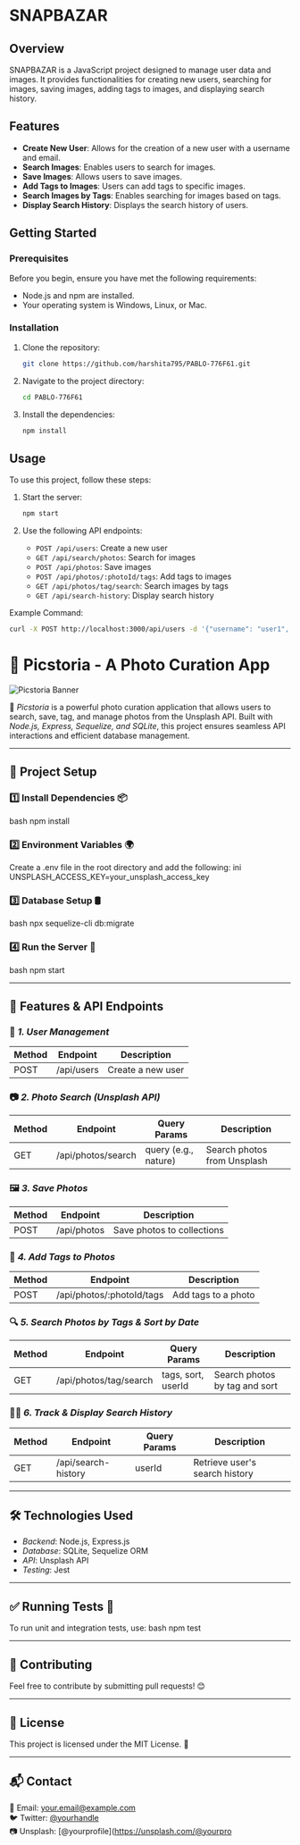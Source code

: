 # SNAPBAZAR

## Overview

SNAPBAZAR is a JavaScript project designed to manage user data and images. It provides functionalities for creating new users, searching for images, saving images, adding tags to images, and displaying search history.

## Features

- **Create New User**: Allows for the creation of a new user with a username and email.
- **Search Images**: Enables users to search for images.
- **Save Images**: Allows users to save images.
- **Add Tags to Images**: Users can add tags to specific images.
- **Search Images by Tags**: Enables searching for images based on tags.
- **Display Search History**: Displays the search history of users.

## Getting Started

### Prerequisites

Before you begin, ensure you have met the following requirements:
- Node.js and npm are installed.
- Your operating system is Windows, Linux, or Mac.

### Installation

1. Clone the repository:
    ```sh
    git clone https://github.com/harshita795/PABLO-776F61.git
    ```
2. Navigate to the project directory:
    ```sh
    cd PABLO-776F61
    ```
3. Install the dependencies:

    ```sh
    npm install
    ```

## Usage

To use this project, follow these steps:

1. Start the server:

    ```sh
    npm start
    ```
2. Use the following API endpoints:
    - `POST /api/users`: Create a new user
    - `GET /api/search/photos`: Search for images
    - `POST /api/photos`: Save images
    - `POST /api/photos/:photoId/tags`: Add tags to images
    - `GET /api/photos/tag/search`: Search images by tags
    - `GET /api/search-history`: Display search history

Example Command:
```sh
curl -X POST http://localhost:3000/api/users -d '{"username": "user1", "email": "user1@example.com"}'
```



# 🚀 Picstoria - A Photo Curation App

![Picstoria Banner](https://source.unsplash.com/1600x400/?photography,nature)

📸 *Picstoria* is a powerful photo curation application that allows users to search, save, tag, and manage photos from the Unsplash API. Built with *Node.js, Express, Sequelize, and SQLite*, this project ensures seamless API interactions and efficient database management.

---

## 📂 Project Setup

### 1️⃣ Install Dependencies 📦
bash
npm install


### 2️⃣ Environment Variables 🌍
Create a .env file in the root directory and add the following:
ini
UNSPLASH_ACCESS_KEY=your_unsplash_access_key


### 3️⃣ Database Setup 🛢️
bash
npx sequelize-cli db:migrate


### 4️⃣ Run the Server 🚀
bash
npm start


---

## 📜 Features & API Endpoints

### 📝 *1. User Management*
| Method | Endpoint | Description |
|--------|---------|-------------|
| POST | /api/users | Create a new user |

### 📷 *2. Photo Search (Unsplash API)*
| Method | Endpoint | Query Params | Description |
|--------|---------|--------------|-------------|
| GET | /api/photos/search | query (e.g., nature) | Search photos from Unsplash |

### 🖼️ *3. Save Photos*
| Method | Endpoint | Description |
|--------|---------|-------------|
| POST | /api/photos | Save photos to collections |

### 🔖 *4. Add Tags to Photos*
| Method | Endpoint | Description |
|--------|---------|-------------|
| POST | /api/photos/:photoId/tags | Add tags to a photo |

### 🔍 *5. Search Photos by Tags & Sort by Date*
| Method | Endpoint | Query Params | Description |
|--------|---------|--------------|-------------|
| GET | /api/photos/tag/search | tags, sort, userId | Search photos by tag and sort |

### 🕵️‍♂️ *6. Track & Display Search History*
| Method | Endpoint | Query Params | Description |
|--------|---------|--------------|-------------|
| GET | /api/search-history | userId | Retrieve user's search history |

---

## 🛠️ Technologies Used

- *Backend*: Node.js, Express.js
- *Database*: SQLite, Sequelize ORM
- *API*: Unsplash API
- *Testing*: Jest

---

## ✅ Running Tests 🧪

To run unit and integration tests, use:
bash
npm test


---

## 🌟 Contributing
Feel free to contribute by submitting pull requests! 😊

---

## 📜 License
This project is licensed under the MIT License. 📝

---

## 📬 Contact
📧 Email: your.email@example.com  
🐦 Twitter: [@yourhandle](https://twitter.com/yourhandle)  
📷 Unsplash: [@yourprofile](https://unsplash.com/@yourpro
